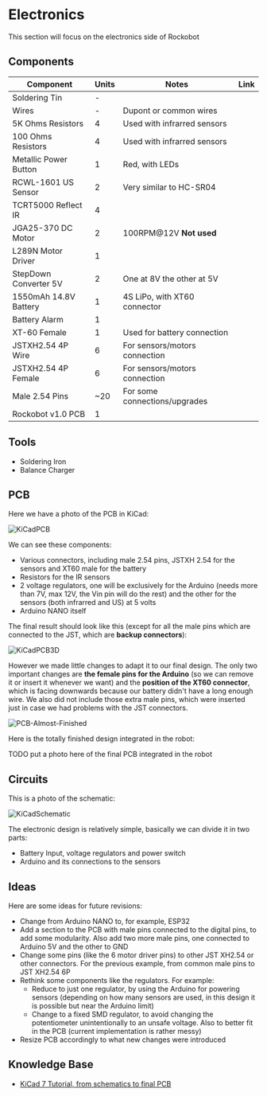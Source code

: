 # Electronics 
This section will focus on the electronics side of Rockobot

## Components
| Component             | Units | Notes                         | Link                                      |
| --------------------- | ----- | ----------------------------- | ----------------------------------------- |
| Soldering Tin         | -     |                               |                                           |
| Wires                 | -     | Dupont or common wires        |                                           |
| 5K Ohms Resistors     | 4     | Used with infrarred sensors   |                                           |
| 100 Ohms Resistors    | 4     | Used with infrarred sensors   |                                           |
| Metallic Power Button | 1     | Red, with LEDs                |                                           |
| RCWL-1601 US Sensor   | 2     | Very similar to HC-SR04       |                                           |
| TCRT5000 Reflect IR   | 4     |                               |                                           |
| JGA25-370 DC Motor    | 2     | 100RPM@12V **Not used**       |                                           |
| L289N Motor Driver    | 1     |                               |                                           |
| StepDown Converter 5V | 2     | One at 8V the other at 5V     |                                           |
| 1550mAh 14.8V Battery | 1     | 4S LiPo, with XT60 connector  |                                           |
| Battery Alarm         | 1     |                               |                                           |
| XT-60 Female          | 1     | Used for battery connection   |                                           |
| JSTXH2.54 4P Wire     | 6     | For sensors/motors connection |                                           |
| JSTXH2.54 4P Female   | 6     | For sensors/motors connection |                                           |
| Male 2.54 Pins        | ~20   | For some connections/upgrades |                                           |
| Rockobot v1.0 PCB     | 1     |                               |                                           |

## Tools
- Soldering Iron
- Balance Charger

## PCB
Here we have a photo of the PCB in KiCad:

![KiCadPCB](https://github.com/Pelochus/rockobot/blob/main/electronics/images/kicad_pcb.jpg)

We can see these components:
- Various connectors, including male 2.54 pins, JSTXH 2.54 for the sensors and XT60 male for the battery
- Resistors for the IR sensors
- 2 voltage regulators, one will be exclusively for the Arduino (needs more than 7V, max 12V, the Vin pin will do the rest) and the other for the sensors (both infrarred and US) at 5 volts
- Arduino NANO itself

The final result should look like this (except for all the male pins which are connected to the JST, which are **backup connectors**):

![KiCadPCB3D](https://github.com/Pelochus/rockobot/blob/main/electronics/images/kicad_pcb_3D.jpg)

However we made little changes to adapt it to our final design. The only two important changes are **the female pins for the Arduino** (so we can remove it or insert it whenever we want) and the **position of the XT60 connector**, which is facing downwards because our battery didn't have a long enough wire. We also did not include those extra male pins, which were inserted just in case we had problems with the JST connectors.

![PCB-Almost-Finished](https://github.com/Pelochus/rockobot/blob/main/electronics/images/pcb.jpg)

Here is the totally finished design integrated in the robot:

TODO put a photo here of the final PCB integrated in the robot

## Circuits
This is a photo of the schematic:

![KiCadSchematic](https://github.com/Pelochus/rockobot/blob/main/electronics/images/kicad_schematic.jpg)

The electronic design is relatively simple, basically we can divide it in two parts:
- Battery Input, voltage regulators and power switch
- Arduino and its connections to the sensors

## Ideas
Here are some ideas for future revisions:
- Change from Arduino NANO to, for example, ESP32
- Add a section to the PCB with male pins connected to the digital pins, to add some modularity. Also add two more male pins, one connected to Arduino 5V and the other to GND
- Change some pins (like the 6 motor driver pins) to other JST XH2.54 or other connectors. For the previous example, from common male pins to JST XH2.54 6P
- Rethink some components like the regulators. For example:
  - Reduce to just one regulator, by using the Arduino for powering sensors (depending on how many sensors are used, in this design it is possible but near the Arduino limit)
  - Change to a fixed SMD regulator, to avoid changing the potentiometer unintentionally to an unsafe voltage. Also to better fit in the PCB (current implementation is rather messy)
- Resize PCB accordingly to what new changes were introduced

## Knowledge Base
- [KiCad 7 Tutorial, from schematics to final PCB](https://www.youtube.com/watch?v=3FGNw28xBr0)
